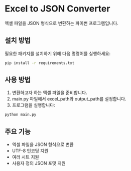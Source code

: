 # Excel to JSON Converter

엑셀 파일을 JSON 형식으로 변환하는 파이썬 프로그램입니다.

## 설치 방법

필요한 패키지를 설치하기 위해 다음 명령어를 실행하세요:

```bash
pip install -r requirements.txt
```

## 사용 방법

1. 변환하고자 하는 엑셀 파일을 준비합니다.
2. main.py 파일에서 excel_path와 output_path를 설정합니다.
3. 프로그램을 실행합니다:

```bash
python main.py
```

## 주요 기능

- 엑셀 파일을 JSON 형식으로 변환
- UTF-8 인코딩 지원
- 여러 시트 지원
- 사용자 정의 JSON 포맷 지원
